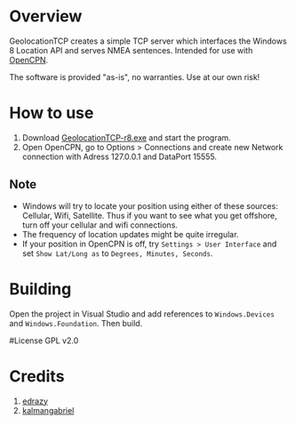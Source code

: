 # Overview
GeolocationTCP creates a simple TCP server which interfaces the Windows 8 Location API and serves NMEA sentences. Intended for use with [OpenCPN](http://opencpn.org).

The software is provided "as-is", no warranties. Use at our own risk!

# How to use
1. Download [GeolocationTCP-r8.exe](https://bitbucket.org/petrsimon/geolocationtcp/downloads/GeolocationTCP-r8.exe) and start the program.
2. Open OpenCPN, go to Options > Connections and create new Network connection with Adress 127.0.0.1 and DataPort 15555.

## Note
- Windows will try to locate your position using either of these sources: Cellular, Wifi, Satellite. Thus if you want to see what you get offshore, turn off your cellular and wifi connections.
- The frequency of location updates might be quite irregular. 
- If your position in OpenCPN is off, try `Settings > User Interface` and set `Show Lat/Long as` to `Degrees, Minutes, Seconds`.

# Building
Open the project in Visual Studio and add references to `Windows.Devices` and `Windows.Foundation`. Then build.

#License
GPL v2.0

# Credits
1. [edrazy](http://www.codeproject.com/Articles/13232/A-very-basic-TCP-server-written-in-C)
2. [kalmangabriel](http://forum.gpsgate.com/topic.asp?TOPIC_ID=13491)